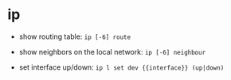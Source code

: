 # ip

- show routing table:
`ip [-6] route`

- show neighbors on the local network:
`ip [-6] neighbour`

- set interface up/down:
`ip l set dev {{interface}} (up|down)`
